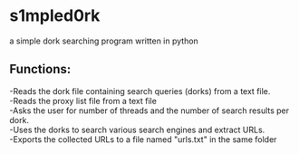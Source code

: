 # s1mpled0rk
a simple dork searching program written in python<br />
## Functions:<br />
-Reads the dork file containing search queries (dorks) from a text file.<br />
-Reads the proxy list file from a text file<br />
-Asks the user for number of threads and the number of search results per dork.<br />
-Uses the dorks to search various search engines and extract URLs.<br />
-Exports the collected URLs to a file named "urls.txt" in the same folder<br />
